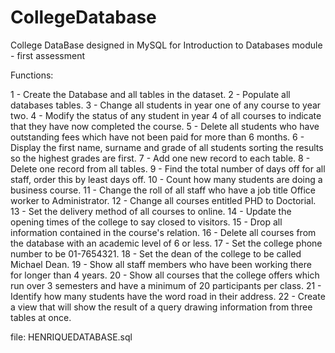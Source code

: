  # CollegeDatabase
College DataBase designed in MySQL for Introduction to Databases module - first assessment

Functions:  

1 - Create the Database and all tables in the dataset.
2 - Populate all databases tables.
3 - Change all students in year one of any course to year two.
4 - Modify the status of any student in year 4 of all courses to indicate that they have now completed the course.
5 - Delete all students who have outstanding fees which have not been paid for more than 6 months.
6 - Display the first name, surname and grade of all students sorting the results so the highest grades are first.
7 - Add one new record to each table.
8 - Delete one record from all tables.
9 - Find the total number of days off for all staff, order this by least days off.
10 - Count how many students are doing a business course.
11 - Change the roll of all staff who have a job title Office worker to Administrator.
12 - Change all courses entitled PHD to Doctorial.
13 - Set the delivery method of all courses to online.
14 - Update the opening times of the college to say closed to visitors.
15 - Drop all information contained in the course's relation.
16 - Delete all courses from the database with an academic level of 6 or less.
17 - Set the college phone number to be 01-7654321.
18 - Set the dean of the college to be called Michael Dean.
19 - Show all staff members who have been working there for longer than 4 years.
20 - Show all courses that the college offers which run over 3 semesters and have a minimum of 20 participants per class.
21 - Identify how many students have the word road in their address.
22 - Create a view that will show the result of a query drawing information from three tables at once.

file: HENRIQUEDATABASE.sql


